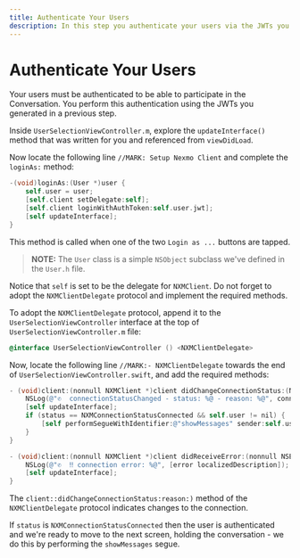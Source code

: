 ```yaml
---
title: Authenticate Your Users
description: In this step you authenticate your users via the JWTs you created earlier
---
```


# Authenticate Your Users

Your users must be authenticated to be able to participate in the Conversation. You perform this authentication using the JWTs you generated in a previous step.

Inside `UserSelectionViewController.m`, explore the `updateInterface()` method that was written for you and referenced from `viewDidLoad`.

Now locate the following line `//MARK: Setup Nexmo Client` and complete the `loginAs:` method:

```objective-c
-(void)loginAs:(User *)user {
    self.user = user;
    [self.client setDelegate:self];
    [self.client loginWithAuthToken:self.user.jwt];
    [self updateInterface];
}
```

This method is called when one of the two `Login as ...` buttons are tapped.

> **NOTE:** The `User` class is a simple `NSObject` subclass we've defined in the `User.h` file.

Notice that `self` is set to be the delegate for `NXMClient`. Do not forget to adopt the `NXMClientDelegate` protocol and implement the required methods.

To adopt the `NXMClientDelegate` protocol, append it to the `UserSelectionViewController` interface at the top of `UserSelectionViewController.m` file:

```objective-c
@interface UserSelectionViewController () <NXMClientDelegate>
```

Now, locate the following line `//MARK:- NXMClientDelegate` towards the end of `UserSelectionViewController.swift`, and add the required methods:

```objective-c
- (void)client:(nonnull NXMClient *)client didChangeConnectionStatus:(NXMConnectionStatus)status reason:(NXMConnectionStatusReason)reason {
    NSLog(@"✆  connectionStatusChanged - status: %@ - reason: %@", connectionStatusDescription(status), connectionStatusReasonDescription(reason));
    [self updateInterface];
    if (status == NXMConnectionStatusConnected && self.user != nil) {
        [self performSegueWithIdentifier:@"showMessages" sender:self.user];
    }
}

- (void)client:(nonnull NXMClient *)client didReceiveError:(nonnull NSError *)error {
    NSLog(@"✆  ‼️ connection error: %@", [error localizedDescription]);
    [self updateInterface];
}
```

The `client::didChangeConnectionStatus:reason:)` method of the `NXMClientDelegate` protocol indicates changes to the connection. 

If `status` is `NXMConnectionStatusConnected` then the user is authenticated and we're ready to move to the next screen, holding the conversation - we do this by performing the `showMessages` segue. 

